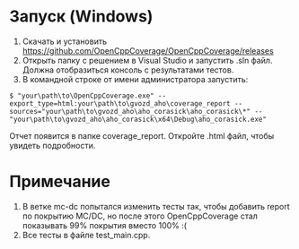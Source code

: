 # Запуск (Windows)
1. Скачать и установить https://github.com/OpenCppCoverage/OpenCppCoverage/releases
2. Открыть папку с решением в Visual Studio и запустить .sln файл. Должна отобразиться консоль с результатами тестов.
3. В командной строке от имени администратора запустить:


```$ "your\path\to\OpenCppCoverage.exe" --export_type=html:your\path\to\gvozd_aho\coverage_report --sources="your\path\to\gvozd_aho\aho_corasick\aho_corasick\*" -- "your\path\to\gvozd_aho\aho_corasick\x64\Debug\aho_corasick.exe"```

Отчет появится в папке coverage_report. Откройте .html файл, чтобы увидеть подробности.

# Примечание
1. В ветке mc-dc попытался изменить тесты так, чтобы добавить report по покрытию MC/DC, но после этого OpenCppCoverage стал показывать 99% покрытия вместо 100% :(
2. Все тесты в файле test_main.cpp.
